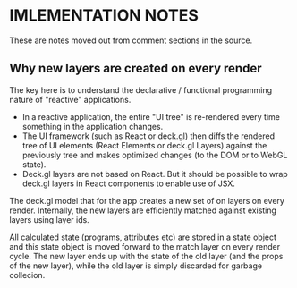 # IMLEMENTATION NOTES

These are notes moved out from comment sections in the source.


## Why new layers are created on every render

The key here is to understand the declarative / functional programming nature of "reactive" applications.

- In a reactive application, the entire "UI tree" is re-rendered every time something in the application changes.
- The UI framework (such as React or deck.gl) then diffs the rendered tree of UI elements (React Elements or deck.gl Layers) against the previously tree and makes optimized changes (to the DOM or to WebGL state).
- Deck.gl layers are not based on React. But it should be possible to wrap deck.gl layers in React components to
  enable use of JSX.

The deck.gl model that for the app creates a new set of on layers on every render.
Internally, the new layers are efficiently matched against existing layers using layer ids.

All calculated state (programs, attributes etc) are stored in a state object and this state object is moved forward to the match layer on every render cycle.  The new layer ends up with the state of the old layer (and the props of the new layer), while the old layer is simply discarded for
garbage collecion.

